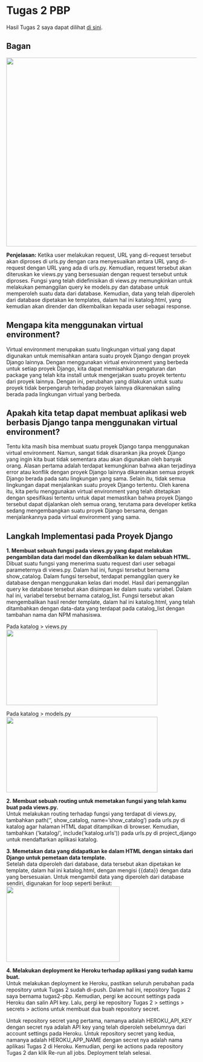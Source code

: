 
# Tugas 2 PBP

Hasil Tugas 2 saya dapat dilihat [di sini](https://jonathan-tugas2.herokuapp.com/katalog/).

## Bagan
<img src="https://user-images.githubusercontent.com/112321270/190301970-4161f4ed-ce77-4ce5-a6be-78e58b090d8c.png" alt="" height="500" width="700" />

**Penjelasan:**
Ketika user melakukan request, URL yang di-request tersebut akan diproses di urls.py dengan cara menyesuaikan antara URL yang di-request dengan URL yang ada di urls.py. Kemudian, request tersebut akan diteruskan ke views.py yang bersesuaian dengan request tersebut untuk diproses. Fungsi yang telah didefinisikan di views.py memungkinkan untuk melakukan pemanggilan query ke models.py dan database untuk memperoleh suatu data dari database. Kemudian, data yang telah diperoleh dari database dipetakan ke templates, dalam hal ini katalog.html, yang kemudian akan dirender dan dikembalikan kepada user sebagai response.

## Mengapa kita menggunakan virtual environment?
Virtual environment merupakan suatu lingkungan virtual yang dapat digunakan untuk memisahkan antara suatu proyek Django dengan proyek Django lainnya. Dengan menggunakan virtual environment yang berbeda untuk setiap proyek Django, kita dapat memisahkan pengaturan dan package yang telah kita install untuk mengerjakan suatu proyek tertentu dari proyek lainnya. Dengan ini, perubahan yang dilakukan untuk suatu proyek tidak berpengaruh terhadap proyek lainnya dikarenakan saling berada pada lingkungan virtual yang berbeda.

## Apakah kita tetap dapat membuat aplikasi web berbasis Django tanpa menggunakan virtual environment?
Tentu kita masih bisa membuat suatu proyek Django tanpa menggunakan virtual environment. Namun, sangat tidak disarankan jika proyek Django yang ingin kita buat tidak sementara atau akan digunakan oleh banyak orang. Alasan pertama adalah terdapat kemungkinan bahwa akan terjadinya error atau konflik dengan proyek Django lainnya dikarenakan semua proyek Django berada pada satu lingkungan yang sama. Selain itu, tidak semua lingkungan dapat menjalankan suatu proyek Django tertentu. Oleh karena itu, kita perlu menggunakan virtual environment yang telah ditetapkan dengan spesifikasi tertentu untuk dapat memastikan bahwa proyek Django tersebut dapat dijalankan oleh semua orang, terutama para developer ketika sedang mengembangkan suatu proyek Django bersama, dengan menjalankannya pada virtual environment yang sama.

## Langkah Implementasi pada Proyek Django
**1. Membuat sebuah fungsi pada views.py yang dapat melakukan pengambilan data dari model dan dikembalikan ke dalam sebuah HTML.**<br>
Dibuat suatu fungsi yang menerima suatu request dari user sebagai parameternya di views.py. Dalam hal ini, fungsi tersebut bernama show_catalog. Dalam fungsi tersebut, terdapat pemanggilan query ke database dengan menggunakan kelas dari model. Hasil dari pemanggilan query ke database tersebut akan disimpan ke dalam suatu variabel. Dalam hal ini, variabel tersebut bernama catalog_list. Fungsi tersebut akan mengembalikan hasil render template, dalam hal ini katalog.html, yang telah ditambahkan dengan data-data yang terdapat pada catalog_list dengan tambahan nama dan NPM mahasiswa.

Pada katalog > views.py<br>
<img src="https://user-images.githubusercontent.com/112321270/190307545-ca69bb71-1674-40b5-9c44-eb829c9dbab1.png" alt="" height="200" width="400" />

Pada katalog > models.py<br>
<img src="https://user-images.githubusercontent.com/112321270/190307864-86aa2ed1-43e9-4496-a0c6-29bc1b571d29.png" alt="" height="200" width="400" />
    
**2. Membuat sebuah routing untuk memetakan fungsi yang telah kamu buat pada views.py.**<br>
Untuk melakukan routing terhadap fungsi yang terdapat di views.py, tambahkan path(‘’, show_catalog, name=’show_catalog’) pada urls.py di katalog agar halaman HTML dapat ditampilkan di browser. Kemudian, tambahkan ('katalog/', include('katalog.urls')) pada urls.py di project_django untuk mendaftarkan aplikasi katalog. 

**3. Memetakan data yang didapatkan ke dalam HTML dengan sintaks dari Django untuk pemetaan data template.**<br>
Setelah data diperoleh dari database, data tersebut akan dipetakan ke template, dalam hal ini katalog.html, dengan mengisi {{data}} dengan data yang bersesuaian. Untuk mengambil data yang diperoleh dari database sendiri, digunakan for loop seperti berikut:<br>
<img src="https://user-images.githubusercontent.com/112321270/190308015-b333a7d6-f48c-41ab-a611-3aa5b183f8f1.png" alt="" height="200" width="300" />

**4. Melakukan deployment ke Heroku terhadap aplikasi yang sudah kamu buat.**<br>
Untuk melakukan deployment ke Heroku, pastikan seluruh perubahan pada repository untuk Tugas 2 sudah di-push. Dalam hal ini, repository Tugas 2 saya bernama tugas2-pbp. Kemudian, pergi ke account settings pada Heroku dan salin API key. Lalu, pergi ke repository Tugas 2 > settings > secrets > actions untuk membuat dua buah repository secret.

Untuk repository secret yang pertama, namanya adalah HEROKU_API_KEY dengan secret nya adalah API key yang telah diperoleh sebelumnya dari account settings pada Heroku. Untuk repository secret yang kedua, namanya adalah HEROKU_APP_NAME dengan secret nya adalah nama aplikasi Tugas 2 di Heroku. Kemudian, pergi ke actions pada repository Tugas 2 dan klik Re-run all jobs. Deployment telah selesai. 
